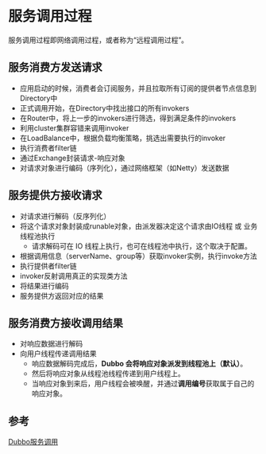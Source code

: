 # 服务调用过程

服务调用过程即网络调用过程，或者称为“远程调用过程”。



## 服务消费方发送请求

- 应用启动的时候，消费者会订阅服务，并且拉取所有订阅的提供者节点信息到Directory中
- 正式调用开始，在Directory中找出接口的所有invokers
- 在Router中，将上一步的invokers进行筛选，得到满足条件的invokers
- 利用cluster集群容错来调用invoker
- 在LoadBalance中，根据负载均衡策略，挑选出需要执行的invoker
- 执行消费者filter链
- 通过Exchange封装请求-响应对象
- 对请求对象进行编码（序列化），通过网络框架（如Netty）发送数据





## 服务提供方接收请求

- 对请求进行解码（反序列化）
- 将这个请求对象封装成runable对象，由派发器决定这个请求由IO线程 或 业务线程池执行
  - 请求解码可在 IO 线程上执行，也可在线程池中执行，这个取决于配置。
- 根据调用信息（serverName、group等）获取invoker实例，执行invoke方法
- 执行提供者filter链
- invoker反射调用真正的实现类方法
- 将结果进行编码
- 服务提供方返回对应的结果





## 服务消费方接收调用结果

- 对响应数据进行解码
- 向用户线程传递调用结果
  - 响应数据解码完成后，**Dubbo 会将响应对象派发到线程池上（默认）**。
  - 然后将响应对象从线程池线程传递到用户线程上。
  - 当响应对象到来后，用户线程会被唤醒，并通过**调用编号**获取属于自己的响应对象。





## 参考

[Dubbo服务调用](http://dubbo.apache.org/zh-cn/docs/source_code_guide/service-invoking-process.html)

